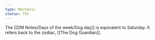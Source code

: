 ```yaml
---
type: Mechanic
status: 75%
---
```


The [[DM Notes/Days of the week/Dog day]] is equivalent to Saturday. It refers back to the zodiac, [[The Dog Guardian]].